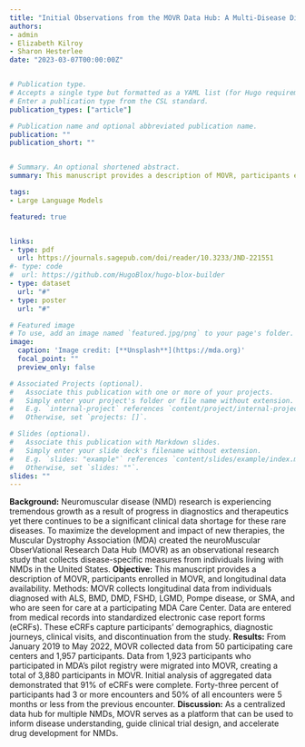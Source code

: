 ```yaml
---
title: "Initial Observations from the MOVR Data Hub: A Multi-Disease Digital Platform for Remote Research in Neurological Diseases"
authors:
- admin
- Elizabeth Kilroy
- Sharon Hesterlee
date: "2023-03-07T00:00:00Z"


# Publication type.
# Accepts a single type but formatted as a YAML list (for Hugo requirements).
# Enter a publication type from the CSL standard.
publication_types: ["article"]

# Publication name and optional abbreviated publication name.
publication: ""
publication_short: ""


# Summary. An optional shortened abstract.
summary: This manuscript provides a description of MOVR, participants enrolled in MOVR, and longitudinal data availability.

tags:
- Large Language Models

featured: true


links:
- type: pdf
  url: https://journals.sagepub.com/doi/reader/10.3233/JND-221551
#- type: code
#  url: https://github.com/HugoBlox/hugo-blox-builder
- type: dataset
  url: "#"
- type: poster
  url: "#"

# Featured image
# To use, add an image named `featured.jpg/png` to your page's folder. 
image:
  caption: 'Image credit: [**Unsplash**](https://mda.org)'
  focal_point: ""
  preview_only: false

# Associated Projects (optional).
#   Associate this publication with one or more of your projects.
#   Simply enter your project's folder or file name without extension.
#   E.g. `internal-project` references `content/project/internal-project/index.md`.
#   Otherwise, set `projects: []`.

# Slides (optional).
#   Associate this publication with Markdown slides.
#   Simply enter your slide deck's filename without extension.
#   E.g. `slides: "example"` references `content/slides/example/index.md`.
#   Otherwise, set `slides: ""`.
slides: ""
---
```


**Background:**
Neuromuscular disease (NMD) research is experiencing tremendous growth as a result of progress in diagnostics and therapeutics yet there continues to be a significant clinical data shortage for these rare diseases. To maximize the development and impact of new therapies, the Muscular Dystrophy Association (MDA) created the neuroMuscular ObserVational Research Data Hub (MOVR) as an observational research study that collects disease-specific measures from individuals living with NMDs in the United States.
**Objective:**
This manuscript provides a description of MOVR, participants enrolled in MOVR, and longitudinal data availability.
Methods:
MOVR collects longitudinal data from individuals diagnosed with ALS, BMD, DMD, FSHD, LGMD, Pompe disease, or SMA, and who are seen for care at a participating MDA Care Center. Data are entered from medical records into standardized electronic case report forms (eCRFs). These eCRFs capture participants’ demographics, diagnostic journeys, clinical visits, and discontinuation from the study.
**Results:**
From January 2019 to May 2022, MOVR collected data from 50 participating care centers and 1,957 participants. Data from 1,923 participants who participated in MDA’s pilot registry were migrated into MOVR, creating a total of 3,880 participants in MOVR. Initial analysis of aggregated data demonstrated that 91% of eCRFs were complete. Forty-three percent of participants had 3 or more encounters and 50% of all encounters were 5 months or less from the previous encounter.
**Discussion:**
As a centralized data hub for multiple NMDs, MOVR serves as a platform that can be used to inform disease understanding, guide clinical trial design, and accelerate drug development for NMDs.
